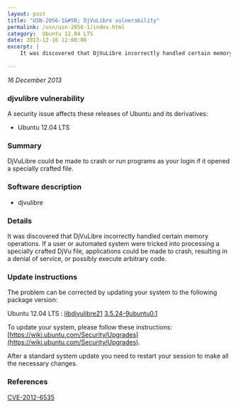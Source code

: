 ```yaml
---
layout: post
title: "USN-2056-1&#58; DjVuLibre vulnerability"
permalink: /usn/usn-2056-1/index.html
category:  Ubuntu 12.04 LTS
date: 2013-12-16 12:00:00
excerpt: |
    It was discovered that DjVuLibre incorrectly handled certain memory operations. If a user or automated system were tricked into processing a specially crafted DjVu file, applications could be made to crash, resulting in a denial of service, or possibly execute arbitrary code. 
    
--- 
```

 
 

*16 December 2013*

### djvulibre vulnerability

A security issue affects these releases of Ubuntu and its derivatives:

* Ubuntu 12.04 LTS

### Summary

DjVuLibre could be made to crash or run programs as your login if it opened a specially crafted file.

### Software description

* djvulibre 

### Details

It was discovered that DjVuLibre incorrectly handled certain memory operations. If a user or automated system were tricked into processing a specially crafted DjVu file, applications could be made to crash, resulting in a denial of service, or possibly execute arbitrary code. 

### Update instructions

The problem can be corrected by updating your system to the following package version:

Ubuntu 12.04 LTS
 : [libdjvulibre21](https://launchpad.net/ubuntu/+source/djvulibre) <span> [3.5.24-9ubuntu0.1](https://launchpad.net/ubuntu/+source/djvulibre/3.5.24-9ubuntu0.1) </span> 

To update your system, please follow these instructions: [https://wiki.ubuntu.com/Security/Upgrades](https://wiki.ubuntu.com/Security/Upgrades).

After a standard system update you need to restart your session to make all the necessary changes. 

### References

 
 [CVE-2012-6535](http://people.ubuntu.com/~ubuntu-security/cve/CVE-2012-6535)
 

